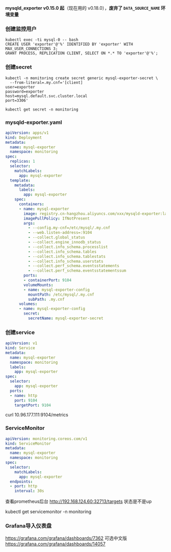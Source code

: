 **mysqld_exporter v0.15.0 起**（现在用的 v0.18.0），**废弃了 `DATA_SOURCE_NAME` 环境变量**
### 创建监控用户
```shell
kubectl exec -ti mysql-0 -- bash
CREATE USER 'exporter'@'%' IDENTIFIED BY 'exporter' WITH MAX_USER_CONNECTIONS 3;
GRANT PROCESS, REPLICATION CLIENT, SELECT ON *.* TO 'exporter'@'%';
```

### 创建secret
```shell
kubectl -n monitoring create secret generic mysql-exporter-secret \
  --from-literal=.my.cnf='[client]
user=exporter
password=exporter
host=mysql.default.svc.cluster.local
port=3306'

kubectl get secret -n monitoring
```

### mysqld-exporter.yaml
```yaml
apiVersion: apps/v1
kind: Deployment
metadata:
  name: mysql-exporter
  namespace: monitoring
spec:
  replicas: 1
  selector:
    matchLabels:
      app: mysql-exporter
  template:
    metadata:
      labels:
        app: mysql-exporter
    spec:
      containers:
      - name: mysql-exporter
        image: registry.cn-hangzhou.aliyuncs.com/xxx/mysqld-exporter:latest
        imagePullPolicy: IfNotPresent
        args:
          - --config.my-cnf=/etc/mysql/.my.cnf
          - --web.listen-address=:9104
          - --collect.global_status
          - --collect.engine_innodb_status
          - --collect.info_schema.processlist
          - --collect.info_schema.tables
          - --collect.info_schema.tablestats
          - --collect.info_schema.userstats
          - --collect.perf_schema.eventsstatements
          - --collect.perf_schema.eventsstatementssum
        ports:
        - containerPort: 9104
        volumeMounts:
        - name: mysql-exporter-config
          mountPath: /etc/mysql/.my.cnf
          subPath: .my.cnf
      volumes:
      - name: mysql-exporter-config
        secret:
          secretName: mysql-exporter-secret
```

### 创建service
```yaml
apiVersion: v1
kind: Service
metadata:
  name: mysql-exporter
  namespace: monitoring
  labels:
    app: mysql-exporter
spec:
  selector:
    app: mysql-exporter
  ports:
  - name: http
    port: 9104
    targetPort: 9104
```
curl 10.96.177.111:9104/metrics

### ServiceMonitor
```yaml
apiVersion: monitoring.coreos.com/v1
kind: ServiceMonitor
metadata:
  name: mysql-exporter
  namespace: monitoring
spec:
  selector:
    matchLabels:
      app: mysql-exporter   
  endpoints:
  - port: http
    interval: 30s
```
查看prometheus后台  http://192.168.124.60:32713/targets  状态是不是up

kubectl get servicemonitor  -n monitoring

### Grafana导入仪表盘
https://grafana.com/grafana/dashboards/7362
可选中文版 https://grafana.com/grafana/dashboards/14057
